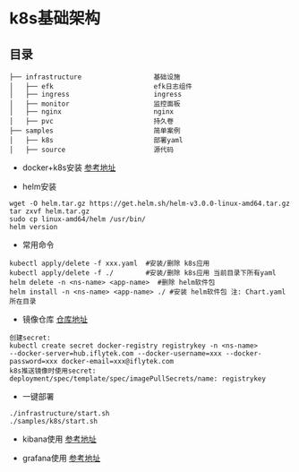 # k8s基础架构

## 目录

    ├── infrastructure                  基础设施
    │   ├── efk                         efk日志组件
    │   ├── ingress                     ingress
    │   ├── monitor                     监控面板
    │   ├── nginx                       nginx
    │   ├── pvc                         持久卷    
    ├── samples                         简单案例
    │   ├── k8s                         部署yaml   
    │   ├── source                      源代码

+ docker+k8s安装 [参考地址](http://note.youdao.com/noteshare?id=ab3eb1f3c833cb2db5d9436bda3e24d9)

+ helm安装
```shell
wget -O helm.tar.gz https://get.helm.sh/helm-v3.0.0-linux-amd64.tar.gz
tar zxvf helm.tar.gz
sudo cp linux-amd64/helm /usr/bin/
helm version
```

+ 常用命令
```shell
kubectl apply/delete -f xxx.yaml  #安装/删除 k8s应用
kubectl apply/delete -f ./        #安装/删除 k8s应用 当前目录下所有yaml
helm delete -n <ns-name> <app-name>  #删除 helm软件包
helm install -n <ns-name> <app-name> ./ #安装 helm软件包 注: Chart.yaml所在目录
```

+ 镜像仓库 [仓库地址](https://hub.iflytek.com/)
```
创建secret:
kubectl create secret docker-registry registrykey -n <ns-name>
--docker-server=hub.iflytek.com --docker-username=xxx --docker-password=xxx docker-email=xxx@iflytek.com
k8s推送镜像时使用secret:
deployment/spec/template/spec/imagePullSecrets/name: registrykey
```

+ 一键部署
```
./infrastructure/start.sh
./samples/k8s/start.sh
```

+ kibana使用 [参考地址](http://note.youdao.com/noteshare?id=2ec4e8823bb7b775a27d563189cf78fa)

+ grafana使用 [参考地址](http://note.youdao.com/noteshare?id=5853896070d7bc4da68e396c3c38ff1d)